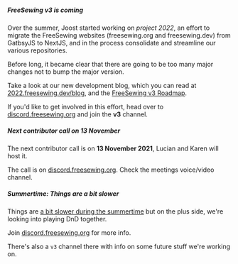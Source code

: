 ##### FreeSewing v3 is coming

Over the summer, Joost started working on *project 2022*, an effort to
migrate the FreeSewing websites (freesewing.org and freesewing.dev) from
GatbsyJS to NextJS, and in the process consolidate and streamline our various repositories.

Before long, it became clear that there are going to be too many major changes not to bump
the major version.

Take a look at our new development blog, which you can read at [2022.freesewing.dev/blog](https://2022.freesewing.dev/blog), and the [FreeSewing v3 Roadmap](https://github.com/freesewing/freesewing/discussions/1278).

If you'd like to get involved in this effort, head over to [discord.freesewing.org](https://discord.freesewing.org/) and join the **v3** channel.


##### Next contributor call on 13 November

The next contributor call is on **13 November 2021**, Lucian and Karen will host it.

The call is on [discord.freesewing.org](https://discord.freesewing.org/).
Check the meetings voice/video channel.


##### Summertime: Things are a bit slower

Things are [a bit slower during the summertime](https://github.com/freesewing/freesewing/discussions/1139) but
on the plus side, we're looking into playing DnD together.

Join [discord.freesewing.org](https://discord.freesewing.org/) for more info.

There's also a `v3` channel there with info on some future stuff we're working on.
